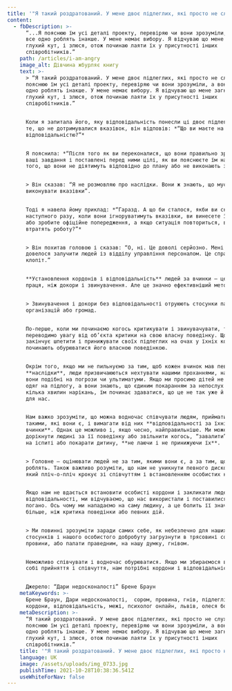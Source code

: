 ```yaml
---
title: '"Я такий роздратований. У мене двоє підлеглих, які просто не слухають..."'
content:
  - fbDescription: >-
      “...Я пояснюю їм усі деталі проекту, перевіряю чи вони зрозуміли, а вони
      все одно роблять інакше. У мене немає вибору. Я відчуваю що мене загнали в
      глухий кут, і злюся, отож починаю лаяти їх у присутності інших
      співробітників.”
    path: /articles/i-am-angry
    image_alt: Дівчина жбурляє книгу
    text: >-
      > “Я такий роздратований. У мене двоє підлеглих, які просто не слухають. Я
      пояснюю їм усі деталі проекту, перевіряю чи вони зрозуміли, а вони все
      одно роблять інакше. У мене немає вибору. Я відчуваю що мене загнали в
      глухий кут, і злюся, отож починаю лаяти їх у присутності інших
      співробітників.”


      Коли я запитала його, яку відповідальність понесли ці двоє підлеглих за
      те, що не дотримувалися вказівок, він відповів: *“Що ви маєте на увазі під
      відповідальністю?”*


      Я пояснила: *“Після того як ви переконалися, що вони правильно зрозуміли
      ваші завдання і поставлені перед ними цілі, як ви пояснюєте їм наслідки
      того, що вони не діятимуть відповідно до плану або не виконають завдань?”*


      > Він сказав: “Я не розмовляю про наслідки. Вони ж знають, що мусять
      виконувати вказівки”.


      Тоді я навела йому приклад: *“Гаразд. А що би сталося, якби ви сказали, що
      наступного разу, коли вони ігноруватимуть вказівки, ви винесете їм догану
      або зробите офіційне попередження, а якщо ситуація повториться, вони
      втратять роботу?”*


      > Він похитав головою і сказав: “О, ні. Це доволі серйозно. Мені б тоді
      довелося залучити людей із відділу управління персоналом. Це справжній
      клопіт.”


      **Установлення кордонів і відповідальність** людей за вчинки – це більша
      праця, ніж докори і звинувачення. Але це значно ефективніший метод. 


      > Звинувачення і докори без відповідальності отруюють стосунки пар, родин,
      організацій або громад. 


      По-перше, коли ми починаємо когось критикувати і звинувачувати, то
      переводимо увагу від об’єкта критики на свою власну поведінку. Щойно бос
      закінчує шпетити і принижувати своїх підлеглих на очах у їхніх колег, усі
      починають обурюватися його власною поведінкою.


      Окрім того, якщо ми не пильнуємо за тим, щоб кожен вчинок мав певні
      **наслідки**, люди призвичаюються нехтувати нашими проханнями, навіть якщо
      вони подібні на погрози чи ультиматуми. Якщо ми просимо дітей не жбурляти
      одяг на підлогу, а вони знають, що єдиним покаранням за непослух буде
      кілька хвилин нарікань, їм починає здаватися, що це не так уже й важливо
      для нас.


      Нам важко зрозуміти, що можна водночас співчувати людям, приймати їх
      такими, які вони є, і вимагати від них **відповідальності за їхні
      вчинки**. Однак це можливо і, якщо чесно, найправильніше. Ми можемо
      дорікнути людині за її поведінку або звільнити когось, “завалити” студента
      на іспиті або покарати дитину, **не лаючи і не принижуючи їх**. 


      > Головне – оцінювати людей не за тим, якими вони є, а за тим, що вони
      роблять. Також важливо розуміти, що нам не уникнути певного дискомфорту,
      який пліч-о-пліч крокує зі співчуттям і встановленням особистих кордонів.


      Якщо нам не вдається встановити особисті кордони і закликати людей до
      відповідальності, ми відчуваємо, що нас використали і поставилися до нас
      погано. Ось чому ми нападаємо на саму людину, а це болить її значно
      більше, ніж критика поведінки або певних дій. 


      > Ми повинні зрозуміти заради самих себе, як небезпечно для наших
      стосунків і нашого особистого добробуту загрузнути в трясовині сорому і
      провини, або палати праведним, на нашу думку, гнівом. 


      Неможливо співчувати і водночас обурюватися. Якщо ми збираємося виховати в
      собі прийняття і співчуття, нам потрібні кордони і відповідальність.


      Джерело: “Дари недосконалості” Брене Браун
    metaKeywords: >-
      Брене Браун, Дари недосконалості,  сором, провина, гнів, підлеглі,
      кордони, відповідальність, межі, психолог онлайн, львів, олеся бобруйко
    metaDescription: >-
      “Я такий роздратований. У мене двоє підлеглих, які просто не слухають. Я
      пояснюю їм усі деталі проекту, перевіряю чи вони зрозуміли, а вони все
      одно роблять інакше. У мене немає вибору. Я відчуваю що мене загнали в
      глухий кут, і злюся, отож починаю лаяти їх у присутності інших
      співробітників.”
    title: '"Я такий роздратований. У мене двоє підлеглих, які просто не слухають..."'
    language: UK
    image: /assets/uploads/img_0733.jpg
    publishTime: 2021-10-28T10:38:36.541Z
    useWhiteForNav: false
---
```

